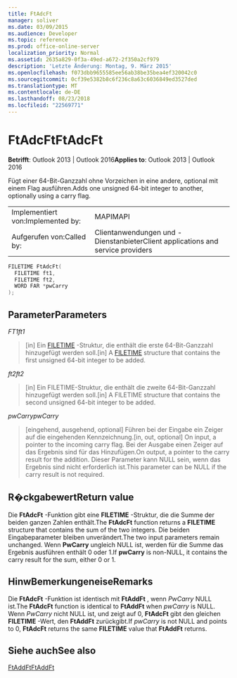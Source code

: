 ```yaml
---
title: FtAdcFt
manager: soliver
ms.date: 03/09/2015
ms.audience: Developer
ms.topic: reference
ms.prod: office-online-server
localization_priority: Normal
ms.assetid: 2635a829-0f3a-49ed-a672-2f350a2cf979
description: 'Letzte Änderung: Montag, 9. März 2015'
ms.openlocfilehash: f073dbb9655585ee56ab38be35bea4ef320042c0
ms.sourcegitcommit: 0cf39e5382b8c6f236c8a63c6036849ed3527ded
ms.translationtype: MT
ms.contentlocale: de-DE
ms.lasthandoff: 08/23/2018
ms.locfileid: "22569771"
---
```

# <a name="ftadcft"></a><span data-ttu-id="8825c-103">FtAdcFt</span><span class="sxs-lookup"><span data-stu-id="8825c-103">FtAdcFt</span></span>

  
  
<span data-ttu-id="8825c-104">**Betrifft**: Outlook 2013 | Outlook 2016</span><span class="sxs-lookup"><span data-stu-id="8825c-104">**Applies to**: Outlook 2013 | Outlook 2016</span></span> 
  
<span data-ttu-id="8825c-105">Fügt einer 64-Bit-Ganzzahl ohne Vorzeichen in eine andere, optional mit einem Flag ausführen.</span><span class="sxs-lookup"><span data-stu-id="8825c-105">Adds one unsigned 64-bit integer to another, optionally using a carry flag.</span></span>
  
|||
|:-----|:-----|
|<span data-ttu-id="8825c-106">Implementiert von:</span><span class="sxs-lookup"><span data-stu-id="8825c-106">Implemented by:</span></span>  <br/> |<span data-ttu-id="8825c-107">MAPI</span><span class="sxs-lookup"><span data-stu-id="8825c-107">MAPI</span></span>  <br/> |
|<span data-ttu-id="8825c-108">Aufgerufen von:</span><span class="sxs-lookup"><span data-stu-id="8825c-108">Called by:</span></span>  <br/> |<span data-ttu-id="8825c-109">Clientanwendungen und -Dienstanbieter</span><span class="sxs-lookup"><span data-stu-id="8825c-109">Client applications and service providers</span></span>  <br/> |
   
```cpp
FILETIME FtAdcFt( 
  FILETIME ft1, 
  FILETIME ft2, 
  WORD FAR *pwCarry
);
```

## <a name="parameters"></a><span data-ttu-id="8825c-110">Parameter</span><span class="sxs-lookup"><span data-stu-id="8825c-110">Parameters</span></span>

 <span data-ttu-id="8825c-111">_FT1_</span><span class="sxs-lookup"><span data-stu-id="8825c-111">_ft1_</span></span>
  
> <span data-ttu-id="8825c-112">[in] Ein [FILETIME](filetime.md) -Struktur, die enthält die erste 64-Bit-Ganzzahl hinzugefügt werden soll.</span><span class="sxs-lookup"><span data-stu-id="8825c-112">[in] A [FILETIME](filetime.md) structure that contains the first unsigned 64-bit integer to be added.</span></span> 
    
 <span data-ttu-id="8825c-113">_ft2_</span><span class="sxs-lookup"><span data-stu-id="8825c-113">_ft2_</span></span>
  
> <span data-ttu-id="8825c-114">[in] Ein FILETIME-Struktur, die enthält die zweite 64-Bit-Ganzzahl hinzugefügt werden soll.</span><span class="sxs-lookup"><span data-stu-id="8825c-114">[in] A FILETIME structure that contains the second unsigned 64-bit integer to be added.</span></span>
    
 <span data-ttu-id="8825c-115">_pwCarry_</span><span class="sxs-lookup"><span data-stu-id="8825c-115">_pwCarry_</span></span>
  
> <span data-ttu-id="8825c-116">[eingehend, ausgehend, optional] Führen bei der Eingabe ein Zeiger auf die eingehenden Kennzeichnung.</span><span class="sxs-lookup"><span data-stu-id="8825c-116">[in, out, optional] On input, a pointer to the incoming carry flag.</span></span> <span data-ttu-id="8825c-117">Bei der Ausgabe einen Zeiger auf das Ergebnis sind für das Hinzufügen.</span><span class="sxs-lookup"><span data-stu-id="8825c-117">On output, a pointer to the carry result for the addition.</span></span> <span data-ttu-id="8825c-118">Dieser Parameter kann NULL sein, wenn das Ergebnis sind nicht erforderlich ist.</span><span class="sxs-lookup"><span data-stu-id="8825c-118">This parameter can be NULL if the carry result is not required.</span></span>
    
## <a name="return-value"></a><span data-ttu-id="8825c-119">R�ckgabewert</span><span class="sxs-lookup"><span data-stu-id="8825c-119">Return value</span></span>

<span data-ttu-id="8825c-120">Die **FtAdcFt** -Funktion gibt eine **FILETIME** -Struktur, die die Summe der beiden ganzen Zahlen enthält.</span><span class="sxs-lookup"><span data-stu-id="8825c-120">The **FtAdcFt** function returns a **FILETIME** structure that contains the sum of the two integers.</span></span> <span data-ttu-id="8825c-121">Die beiden Eingabeparameter bleiben unverändert.</span><span class="sxs-lookup"><span data-stu-id="8825c-121">The two input parameters remain unchanged.</span></span> <span data-ttu-id="8825c-122">Wenn **PwCarry** ungleich NULL ist, werden für die Summe das Ergebnis ausführen enthält 0 oder 1.</span><span class="sxs-lookup"><span data-stu-id="8825c-122">If **pwCarry** is non-NULL, it contains the carry result for the sum, either 0 or 1.</span></span> 
  
## <a name="remarks"></a><span data-ttu-id="8825c-123">HinwBemerkungeneise</span><span class="sxs-lookup"><span data-stu-id="8825c-123">Remarks</span></span>

<span data-ttu-id="8825c-124">Die **FtAdcFt** -Funktion ist identisch mit **FtAddFt** , wenn _PwCarry_ NULL ist.</span><span class="sxs-lookup"><span data-stu-id="8825c-124">The **FtAdcFt** function is identical to **FtAddFt** when  _pwCarry_ is NULL.</span></span> <span data-ttu-id="8825c-125">Wenn _PwCarry_ nicht NULL ist, und zeigt auf 0, **FtAdcFt** gibt den gleichen **FILETIME** -Wert, den **FtAddFt** zurückgibt.</span><span class="sxs-lookup"><span data-stu-id="8825c-125">If  _pwCarry_ is not NULL and points to 0, **FtAdcFt** returns the same **FILETIME** value that **FtAddFt** returns.</span></span> 
  
## <a name="see-also"></a><span data-ttu-id="8825c-126">Siehe auch</span><span class="sxs-lookup"><span data-stu-id="8825c-126">See also</span></span>



[<span data-ttu-id="8825c-127">FtAddFt</span><span class="sxs-lookup"><span data-stu-id="8825c-127">FtAddFt</span></span>](ftaddft.md)


